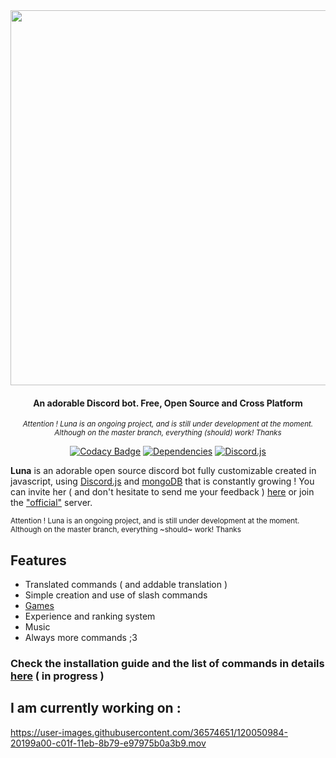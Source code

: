 <div align="center">

  <img src="https://lunadoc.vercel.app/_next/image?url=%2FLuna.png&w=1200&q=75" width="600px">

  <h4> An adorable Discord bot. Free, Open Source and Cross Platform </h4>

  <i><small> Attention ! Luna is an ongoing project, and is still under development at the moment. Although on the master branch, everything (should) work! Thanks </small></i>

  [![Codacy Badge](https://img.shields.io/codacy/grade/1770b308454b4ea5915d6b9fe1c631f3?color=2714E0&style=flat-square)](https://www.codacy.com/gh/Asgarrrr/Luna/dashboard?utm_source=github.com&amp;utm_medium=referral&amp;utm_content=Asgarrrr/Luna&amp;utm_campaign=Badge_Grade)
  [![Dependencies](https://img.shields.io/david/Asgarrrrr/Luna?color=4F36EC&style=flat-square)](https://david-dm.org/Asgarrrrr/Luna)
  [![Discord.js](https://img.shields.io/badge/Discord.js-V.12-7354F6?style=flat-square)](https://www.npmjs.com/package/discord.js)

</div>

**Luna** is an adorable open source discord bot fully customizable created in javascript, using [Discord.js](https://discord.js.org) and [mongoDB](https://www.mongodb.com/) that is constantly growing !
You can invite her ( and don't hesitate to send me your feedback ) [here]() or join the ["official"](https://discord.gg/EtRcCEHqCK) server.

<small>
  Attention ! Luna is an ongoing project, and is still under development at the moment. Although on the master branch, everything ~should~ work! Thanks
</small>

## Features
- Translated commands ( and addable translation )
- Simple creation and use of slash commands
- [Games]()
- Experience and ranking system
- Music
- Always more commands ;3

### Check the installation guide and the list of commands in details [here](https://lunadoc.vercel.app/) ( in progress )

## I am currently working on  : 

https://user-images.githubusercontent.com/36574651/120050984-20199a00-c01f-11eb-8b79-e97975b0a3b9.mov
